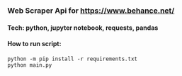 ### Web Scraper Api for https://www.behance.net/

#### Tech: python, jupyter notebook, requests, pandas

#### How to run script:

`python -m pip install -r requirements.txt`  
`python main.py`

